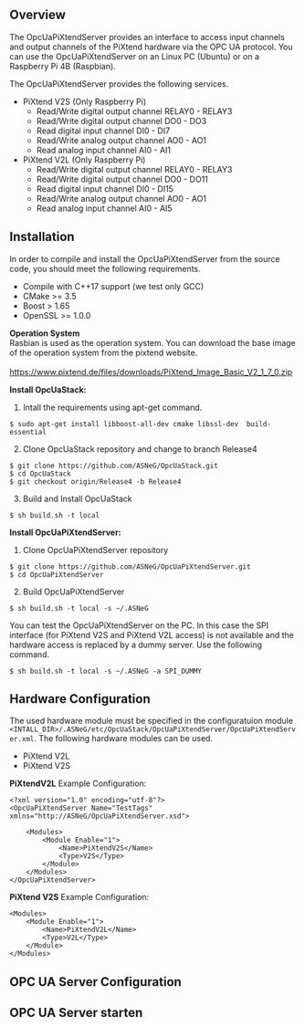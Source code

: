 Overview
--------
The OpcUaPiXtendServer provides an interface to access input channels and output channels of the PiXtend hardware via the OPC UA protocol. You can use the OpcUaPiXtendServer on an Linux PC (Ubuntu) or on a Raspberry Pi 4B (Raspbian).

The OpcUaPiXtendServer provides the following services.

- PiXtend V2S (Only Raspberry Pi)
  - Read/Write digital output channel RELAY0 - RELAY3
  - Read/Write digital output channel DO0 - DO3
  - Read digital input channel DI0 - DI7
  - Read/Write analog output channel AO0 - AO1
  - Read analog input channel AI0 - AI1
- PiXtend V2L (Only Raspberry Pi)
  - Read/Write digital output channel RELAY0 - RELAY3
  - Read/Write digital output channel DO0 - DO11
  - Read digital input channel DI0 - DI15
  - Read/Write analog output channel AO0 - AO1
  - Read analog input channel AI0 - AI5

Installation
------------
In order to compile and install the OpcUaPiXtendServer from the source code, you should meet the following requirements.
- Compile with C++17 support (we test only GCC)
- CMake >= 3.5
- Boost > 1.65
- OpenSSL >= 1.0.0

**Operation System** <br>
Rasbian is used as the operation system. You can download the base image of the operation system from the pixtend website. <br>  
https://www.pixtend.de/files/downloads/PiXtend_Image_Basic_V2_1_7_0.zip

**Install OpcUaStack:**
1. Intall the requirements using apt-get command. 
```
$ sudo apt-get install libboost-all-dev cmake libssl-dev  build-essential
```

2. Clone OpcUaStack repository and change to branch Release4
```
$ git clone https://github.com/ASNeG/OpcUaStack.git
$ cd OpcUaStack
$ git checkout origin/Release4 -b Release4
```

3. Build and Install OpcUaStack
```
$ sh build.sh -t local
```

**Install OpcUaPiXtendServer:**
1. Clone OpcUaPiXtendServer repository 
```
$ git clone https://github.com/ASNeG/OpcUaPiXtendServer.git
$ cd OpcUaPiXtendServer
```

2. Build OpcUaPiXtendServer
```
$ sh build.sh -t local -s ~/.ASNeG
```

You can test the OpcUaPiXtendServer on the PC. In this case the SPI interface (for PiXtend V2S and PiXtend V2L access) is not available and the hardware access is replaced by a dummy server. Use the following command.
```
$ sh build.sh -t local -s ~/.ASNeG -a SPI_DUMMY
```


Hardware Configuration
----------------------

The used hardware module must be specified in the configuratuion module `<INTALL_DIR>/.ASNeG/etc/OpcUaStack/OpcUaPiXtendServer/OpcUaPiXtendServer.xml`. The following hardware modules can be used.

- PiXtend V2L
- PiXtend V2S


**PiXtendV2L**
Example Configuration:
```
<?xml version="1.0" encoding="utf-8"?>
<OpcUaPiXtendServer Name="TestTags" xmlns="http://ASNeG/OpcUaPiXtendServer.xsd">

    <Modules>
        <Module Enable="1">
            <Name>PiXtendV2S</Name>
            <Type>V2S</Type>
        </Module>
    </Modules>
</OpcUaPiXtendServer>
```

**PiXtend V2S**
Example Configuration:
<?xml version="1.0" encoding="utf-8"?>
<OpcUaPiXtendServer Name="TestTags" xmlns="http://ASNeG/OpcUaPiXtendServer.xsd">

    <Modules>
        <Module Enable="1">
            <Name>PiXtendV2L</Name>
            <Type>V2L</Type>
        </Module>
    </Modules>
</OpcUaPiXtendServer>

OPC UA Server Configuration
---------------------------

OPC UA Server starten
---------------------
